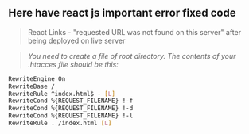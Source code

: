 ## **Here have react js important error fixed code**

> React Links - "requested URL was not found on this server" after being deployed on live server

> _You need to create a file of root directory. The contents of your .htacces file should be this:_

```bash
RewriteEngine On
RewriteBase /
RewriteRule ^index.html$ - [L]
RewriteCond %{REQUEST_FILENAME} !-f
RewriteCond %{REQUEST_FILENAME} !-d
RewriteCond %{REQUEST_FILENAME} !-l
RewriteRule . /index.html [L]
```